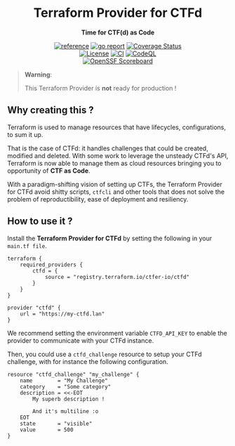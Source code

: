 <div align="center">
    <h1>Terraform Provider for CTFd</h1>
    <p><b>Time for CTF(d) as Code</b><p>
    <a href="https://pkg.go.dev/github.com/ctfer-io/tofu-provider-ctfd"><img src="https://shields.io/badge/-reference-blue?logo=go&style=for-the-badge" alt="reference"></a>
	<a href="https://goreportcard.com/report/github.com/ctfer-io/tofu-provider-ctfd"><img src="https://goreportcard.com/badge/github.com/ctfer-io/tofu-provider-ctfd?style=for-the-badge" alt="go report"></a>
	<a href="https://coveralls.io/github/ctfer-io/tofu-provider-ctfd?branch=main"><img src="https://img.shields.io/coverallsCoverage/github/ctfer-io/tofu-provider-ctfd?style=for-the-badge" alt="Coverage Status"></a>
	<br>
	<a href=""><img src="https://img.shields.io/github/license/ctfer-io/tofu-provider-ctfd?style=for-the-badge" alt="License"></a>
	<a href="https://github.com/ctfer-io/tofu-provider-ctfd/actions?query=workflow%3Aci+"><img src="https://img.shields.io/github/actions/workflow/status/ctfer-io/tofu-provider-ctfd/ci.yaml?style=for-the-badge&label=CI" alt="CI"></a>
	<a href="https://github.com/ctfer-io/tofu-provider-ctfd/actions/workflows/codeql-analysis.yaml"><img src="https://img.shields.io/github/actions/workflow/status/ctfer-io/tofu-provider-ctfd/codeql-analysis.yaml?style=for-the-badge&label=CodeQL" alt="CodeQL"></a>
    <br>
    <a href="https://securityscorecards.dev/viewer/?uri=github.com/ctfer-io/tofu-provider-ctfd"><img src="https://img.shields.io/ossf-scorecard/github.com/ctfer-io/tofu-provider-ctfd?label=openssf%20scorecard&style=for-the-badge" alt="OpenSSF Scoreboard"></a>
</div>

> **Warning**:
>
> This Terraform Provider is **not** ready for production !

## Why creating this ?

Terraform is used to manage resources that have lifecycles, configurations, to sum it up.

That is the case of CTFd: it handles challenges that could be created, modified and deleted.
With some work to leverage the unsteady CTFd's API, Terraform is now able to manage them as cloud resources bringing you to opportunity of **CTF as Code**.

With a paradigm-shifting vision of setting up CTFs, the Terraform Provider for CTFd avoid shitty scripts, `ctfcli` and other tools that does not solve the problem of reproductibility, ease of deployment and resiliency.

## How to use it ?

Install the **Terraform Provider for CTFd** by setting the following in your `main.tf file`.
```hcl
terraform {
    required_providers {
        ctfd = {
            source = "registry.terraform.io/ctfer-io/ctfd"
        }
    }
}

provider "ctfd" {
    url = "https://my-ctfd.lan"
}
```

We recommend setting the environment variable `CTFD_API_KEY` to enable the provider to communicate with your CTFd instance.

Then, you could use a `ctfd_challenge` resource to setup your CTFd challenge, with for instance the following configuration.
```hcl
resource "ctfd_challenge" "my_challenge" {
    name        = "My Challenge"
    category    = "Some category"
    description = <<-EOT
        My superb description !

        And it's multiline :o
    EOT
    state       = "visible"
    value       = 500
}
```
